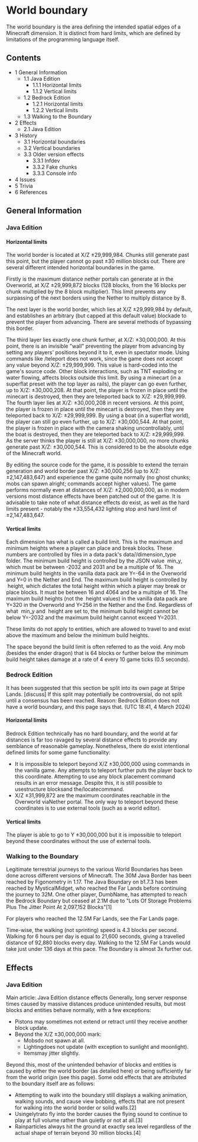 # World boundary
The world boundary is the area defining the intended spatial edges of a Minecraft dimension. It is distinct from hard limits, which are defined by limitations of the programming language itself.

## Contents
- 1 General Information
	- 1.1 Java Edition
		- 1.1.1 Horizontal limits
		- 1.1.2 Vertical limits
	- 1.2 Bedrock Edition
		- 1.2.1 Horizontal limits
		- 1.2.2 Vertical limits
	- 1.3 Walking to the Boundary
- 2 Effects
	- 2.1 Java Edition
- 3 History
	- 3.1 Horizontal boundaries
	- 3.2 Vertical boundaries
	- 3.3 Older version effects
		- 3.3.1 Infdev
		- 3.3.2 Fake chunks
		- 3.3.3 Console info
- 4 Issues
- 5 Trivia
- 6 References

## General Information
### Java Edition
#### Horizontal limits
The world border is located at X/Z ±29,999,984. Chunks still generate past this point, but the player cannot go past ±30 million blocks out.
There are several different intended horizontal boundaries in the game.

Firstly is the maximum distance nether portals can generate at in the Overworld, at X/Z ±29,999,872 blocks (128 blocks, from the 16 blocks per chunk multiplied by the 8 block multiplier). This limit prevents any surpassing of the next borders using the Nether to multiply distance by 8.

The next layer is the world border, which lies at X/Z ±29,999,984 by default, and establishes an arbitrary (but capped at this default value) blockade to prevent the player from advancing. There are several methods of bypassing this border.

The third layer lies exactly one chunk further, at X/Z: ±30,000,000. At this point, there is an invisible "wall" preventing the player from advancing by setting any players' positions beyond it to it, even in spectator mode. Using commands like /teleport does not work, since the game does not accept any value beyond X/Z: ±29,999,999. This value is hard-coded into the game's source code. Other block interactions, such as TNT exploding or water flowing, affects blocks outside this limit. By using a minecart (in a superflat preset with the top layer as rails), the player can go even further, up to X/Z: ±30,000,208. At that point, the player is frozen in place until the minecart is destroyed, then they are teleported back to X/Z: ±29,999,999. The fourth layer lies at X/Z: ±30,000,208 in recent versions. At this point, the player is frozen in place until the minecart is destroyed, then they are teleported back to X/Z: ±29,999,999. By using a boat (in a superflat world), the player can still go even further, up to X/Z: ±30,000,544. At that point, the player is frozen in place with the camera shaking uncontrollably, until the boat is destroyed, then they are teleported back to X/Z: ±29,999,999.
As the server thinks the player is still at X/Z: ±30,000,000, no more chunks generate past X/Z: ±30,000,544. This is considered to be the absolute edge of the Minecraft world.

By editing the source code for the game, it is possible to extend the terrain generation and world border past X/Z: ±30,000,256 (up to X/Z: ±2,147,483,647) and experience the game quite normally (no ghost chunks; mobs can spawn alright; commands accept higher values). The game performs normally even at distances of X/Z: ±2,000,000,000, as in modern versions most distance effects have been patched out of the game. It is advisable to take note of what distance effects do exist, as well as the hard limits present - notably the ±33,554,432 lighting stop and hard limit of ±2,147,483,647.

#### Vertical limits
Each dimension has what is called a build limit. This is the maximum and minimum heights where a player can place and break blocks. These numbers are controlled by files in a data pack's data/<namespace>/dimension_type folder. The minimum build height is controlled by the JSON value  min_y, which must be between -2032 and 2031 and be a multiple of 16. The minimum build heights in the vanilla data pack are Y=-64 in the Overworld and Y=0 in the Nether and End. The maximum build height is controlled by  height, which dictates the total height within which a player may break or place blocks. It must be between 16 and 4064 and be a multiple of 16. The maximum build heights (not the  height values) in the vanilla data pack are Y=320 in the Overworld and Y=256 in the Nether and the End. Regardless of what  min_y and  height are set to, the minimum build height cannot be below Y=-2032 and the maximum build height cannot exceed Y=2031.

These limits do not apply to entities, which are allowed to travel to and exist above the maximum and below the minimum build heights.

The space beyond the build limit is often referred to as the void. Any mob (besides the ender dragon) that is 64 blocks or further below the minimum build height takes damage at a rate of 4 every 10 game ticks (0.5 seconds).

### Bedrock Edition

  

It has been suggested that  this section be split into its own page  at Stripe Lands. [discuss]
If this split may potentially be controversial, do not split until a consensus has been reached. Reason: Bedrock Edition does not have a world boundary, and this page says that. (UTC 18:41, 4 March 2024)


#### Horizontal limits
Bedrock Edition technically has no hard boundary, and the world at far distances is far too ravaged by several distance effects to provide any semblance of reasonable gameplay. Nonetheless, there do exist intentional defined limits for some game functionality:

- It is impossible to teleport beyond X/Z ±30,000,000 using commands in the vanilla game. Any attempts to teleport further puts the player back to this coordinate. Attempting to use any block placement command results in an error message. Despite this, it is still possible to usestructure blocksand the/locatecommand.
- X/Z ±31,999,872 are the maximum coordinates reachable in the Overworld viaNether portal. The only way to teleport beyond these coordinates is to use external tools (such as a world editor).

#### Vertical limits
The player is able to go to Y ±30,000,000 but it is impossible to teleport beyond these coordinates without the use of external tools.

### Walking to the Boundary
Legitimate terrestrial journeys to the various World Boundaries has been done across different versions of Minecraft. The 30M Java Border has been reached by Figonometry in 1.17. The Java Boundary on b1.7.3 has been reached by MysticalMidget, who reached the Far Lands before continuing the journey to 32M. One other player, DumbName, has attempted to reach the Bedrock Boundary but ceased at 2.1M due to "Lots Of Storage Problems Plus The Jitter Point At 2,097,152 Blocks"[1]

For players who reached the 12.5M Far Lands, see the Far Lands page. 

Time-wise, the walking (not sprinting) speed is 4.3 blocks per second. Walking for 6 hours per day is equal to 21,600 seconds, giving a travelled distance of 92,880 blocks every day. Walking to the 12.5M Far Lands would take just under 136 days at this pace. The Boundary is almost 3x further out.

## Effects
### Java Edition
Main article: Java Edition distance effects
Generally, long server response times caused by massive distances produce unintended results, but most blocks and entities behave normally, with a few exceptions:

- Pistons may sometimes not extend or retract until they receive another block update.
- Beyond the X/Z ±30,000,000 mark:
	- Mobsdo not spawn at all.
	- Lightingdoes not update (with exception to sunlight and moonlight).
	- Itemsmay jitter slightly.

Beyond this, most of the unintended behavior of blocks and entities is caused by either the world border (as detailed here) or being sufficiently far from the world origin (see this page). Some odd effects that are attributed to the boundary itself are as follows:

- Attempting to walk into the boundary still displays a walking animation, walking sounds, and cause view bobbing, effects that are not present for walking into the world border or solid walls.[2]
- Usingelytrato fly into the border causes the flying sound to continue to play at full volume rather than quietly or not at all.[3]
- Rainparticles always hit the ground at exactly sea level regardless of the actual shape of terrain beyond 30 million blocks.[4]

